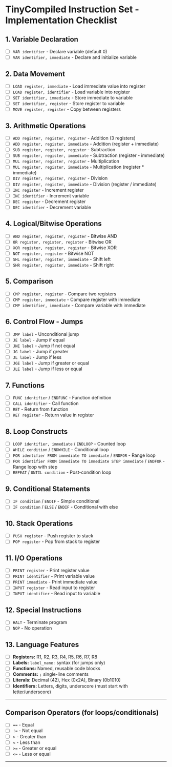 # TinyCompiled Instruction Set - Implementation Checklist

## 1. Variable Declaration
- [ ] `VAR identifier` - Declare variable (default 0)
- [ ] `VAR identifier, immediate` - Declare and initialize variable

## 2. Data Movement
- [ ] `LOAD register, immediate` - Load immediate value into register
- [ ] `LOAD register, identifier` - Load variable into register
- [ ] `SET identifier, immediate` - Store immediate to variable
- [ ] `SET identifier, register` - Store register to variable
- [ ] `MOVE register, register` - Copy between registers

## 3. Arithmetic Operations
- [ ] `ADD register, register, register` - Addition (3 registers)
- [ ] `ADD register, register, immediate` - Addition (register + immediate)
- [ ] `SUB register, register, register` - Subtraction
- [ ] `SUB register, register, immediate` - Subtraction (register - immediate)
- [ ] `MUL register, register, register` - Multiplication
- [ ] `MUL register, register, immediate` - Multiplication (register * immediate)
- [ ] `DIV register, register, register` - Division
- [ ] `DIV register, register, immediate` - Division (register / immediate)
- [ ] `INC register` - Increment register
- [ ] `INC identifier` - Increment variable
- [ ] `DEC register` - Decrement register
- [ ] `DEC identifier` - Decrement variable

## 4. Logical/Bitwise Operations
- [ ] `AND register, register, register` - Bitwise AND
- [ ] `OR register, register, register` - Bitwise OR
- [ ] `XOR register, register, register` - Bitwise XOR
- [ ] `NOT register, register` - Bitwise NOT
- [ ] `SHL register, register, immediate` - Shift left
- [ ] `SHR register, register, immediate` - Shift right

## 5. Comparison
- [ ] `CMP register, register` - Compare two registers
- [ ] `CMP register, immediate` - Compare register with immediate
- [ ] `CMP identifier, immediate` - Compare variable with immediate

## 6. Control Flow - Jumps
- [ ] `JMP label` - Unconditional jump
- [ ] `JE label` - Jump if equal
- [ ] `JNE label` - Jump if not equal
- [ ] `JG label` - Jump if greater
- [ ] `JL label` - Jump if less
- [ ] `JGE label` - Jump if greater or equal
- [ ] `JLE label` - Jump if less or equal

## 7. Functions
- [ ] `FUNC identifier` / `ENDFUNC` - Function definition
- [ ] `CALL identifier` - Call function
- [ ] `RET` - Return from function
- [ ] `RET register` - Return value in register

## 8. Loop Constructs
- [ ] `LOOP identifier, immediate` / `ENDLOOP` - Counted loop
- [ ] `WHILE condition` / `ENDWHILE` - Conditional loop
- [ ] `FOR identifier FROM immediate TO immediate` / `ENDFOR` - Range loop
- [ ] `FOR identifier FROM immediate TO immediate STEP immediate` / `ENDFOR` - Range loop with step
- [ ] `REPEAT` / `UNTIL condition` - Post-condition loop

## 9. Conditional Statements
- [ ] `IF condition` / `ENDIF` - Simple conditional
- [ ] `IF condition` / `ELSE` / `ENDIF` - Conditional with else

## 10. Stack Operations
- [ ] `PUSH register` - Push register to stack
- [ ] `POP register` - Pop from stack to register

## 11. I/O Operations
- [ ] `PRINT register` - Print register value
- [ ] `PRINT identifier` - Print variable value
- [ ] `PRINT immediate` - Print immediate value
- [ ] `INPUT register` - Read input to register
- [ ] `INPUT identifier` - Read input to variable

## 12. Special Instructions
- [ ] `HALT` - Terminate program
- [ ] `NOP` - No operation

## 13. Language Features
- [ ] **Registers:** R1, R2, R3, R4, R5, R6, R7, R8
- [ ] **Labels:** `label_name:` syntax (for jumps only)
- [ ] **Functions:** Named, reusable code blocks
- [ ] **Comments:** `;` single-line comments
- [ ] **Literals:** Decimal (42), Hex (0x2A), Binary (0b1010)
- [ ] **Identifiers:** Letters, digits, underscore (must start with letter/underscore)

---

## Comparison Operators (for loops/conditionals)
- [ ] `==` - Equal
- [ ] `!=` - Not equal
- [ ] `>` - Greater than
- [ ] `<` - Less than
- [ ] `>=` - Greater or equal
- [ ] `<=` - Less or equal

---

